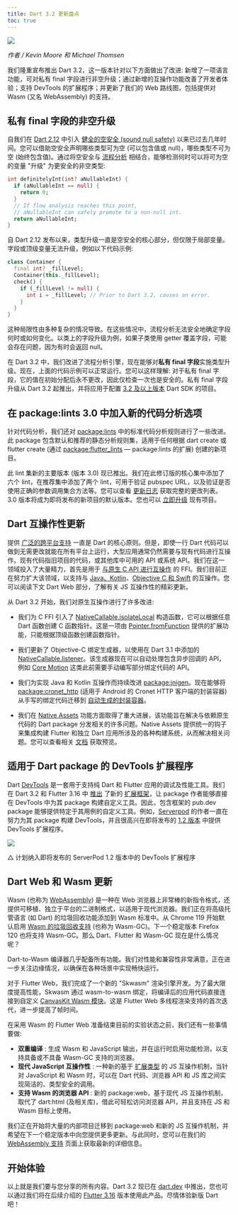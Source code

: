 ```yaml
---
title: Dart 3.2 更新盘点
toc: true
---
```


![](https://devrel.andfun.cn/devrel/posts/2024/01/07/BzdDG1.png)

*作者 / Kevin Moore 和 Michael Thomsen*

我们隆重宣布推出 Dart 3.2，这一版本针对以下方面做出了改进: 新增了一项语言功能，可对私有 final 字段进行非空升级；通过新增的互操作功能改善了开发者体验；支持 DevTools 的扩展程序；并更新了我们的 Web 路线图，包括提供对 Wasm (又名 WebAssembly) 的支持。

## **私有 final 字段的非空升级**

自我们在 [Dart 2.12](https://flutter.cn/posts/announcing-dart-2-12) 中引入 [健全的空安全 (sound null safety)](https://medium.com/dartlang/announcing-dart-2-12-499a6e689c87) 以来已过去几年时间。您可以借助空安全声明哪些类型可为空 (可以包含值或 null)，哪些类型不可为空 (始终包含值)。通过将空安全与 [流程分析](https://dart.cn/null-safety/understanding-null-safety#flow-analysis) 相结合，能够检测何时可以将可为空的变量 "升级" 为更安全的非空类型:

```Dart
int definitelyInt(int? aNullableInt) {
  if (aNullableInt == null) {
    return 0;
  }
  // If flow analysis reaches this point, 
  // aNullableInt can safely promote to a non-null int.
  return aNullableInt; 
}
```

自 Dart 2.12 发布以来，类型升级一直是空安全的核心部分，但仅限于局部变量。字段或顶级变量无法升级，例如以下代码示例:

```Dart
class Container {
  final int? _fillLevel;
  Container(this._fillLevel);
  check() {
    if (_fillLevel != null) {
      int i = _fillLevel; // Prior to Dart 3.2, causes an error.
    }
  }
}
```

这种局限性由多种复杂的情况导致。在这些情况中，流程分析无法安全地确定字段何时或如何变化。以类上的字段升级为例，如果子类使用 getter 覆盖字段，可能会存在问题，因为有时会返回 null。

在 Dart 3.2 中，我们改进了流程分析引擎，现在能够对**私有 final 字段**实施类型升级。现在，上面的代码示例可以正常运行。您可以这样理解: 对于私有 final 字段，它的值在初始分配后永不更改，因此仅检查一次也是安全的。私有 final 字段升级从 Dart 3.2 起推出，并将应用于配置 [3.2 及以上版本](https://dart.cn/guides/language/evolution#language-versioning) Dart SDK 的项目。

## **在 package:lints 3.0 中加入新的代码分析选项**

针对代码分析，我们还对 [package:lints](https://pub.flutter-io.cn/packages/lints) 中的标准代码分析规则进行了一些改进。此 package 包含默认和推荐的静态分析规则集，适用于任何根据 dart create 或 flutter create (通过 [package:flutter_lints](https://pub.flutter-io.cn/packages/flutter_lints) — package:lints 的扩展) 创建的新项目。

此 lint 集新的主要版本 (版本 3.0) 现已推出。我们在此修订版的核心集中添加了六个 lint，在推荐集中添加了两个 lint，可用于验证 pubspec URL，以及验证是否使用正确的参数调用集合方法等。您可以查看 [更新日志](https://github.com/dart-lang/lints/blob/main/CHANGELOG.md#300) 获取完整的更改列表。3.0 版本将成为即将发布的新项目的默认版本。您也可以 [立即升级](https://github.com/dart-lang/lints#upgrading-to-the-latest-lints) 现有项目。

## **Dart 互操作性更新**

提供 [广泛的跨平台支持](https://dart.cn/overview#platform) 一直是 Dart 的核心原则。但是，即使一行 Dart 代码可以做到无需更改就能在所有平台上运行，大型应用通常仍然需要与现有代码进行互操作。现有代码指旧项目的代码，或其他库中可用的 API 或系统 API。我们在这一领域投入了大量精力，首先是用于 [与原生 C API 进行互操作](https://dart.cn/guides/libraries/c-interop) 的 FFI。我们目前正在努力扩大该领域，以支持与 [Java、Kotlin](https://dart.cn/guides/libraries/java-interop)、[Objective C 和 Swift](https://dart.cn/guides/libraries/objective-c-interop) 的互操作。您可以阅读下文 Dart Web 部分，了解有关 JS 互操作性的精彩更新。

从 Dart 3.2 开始，我们对原生互操作进行了许多改进:

* 我们为 C FFI 引入了 [NativeCallable.isolateLocal](https://api.dart.cn/stable/dart-ffi/NativeCallable/NativeCallable.isolateLocal.html) 构造函数，它可以根据任意 Dart 函数创建 C 函数指针。这是一项由 [Pointer.fromFunction](https://api.dart.cn/stable/dart-ffi/Pointer/fromFunction.html) 提供的扩展功能，只能根据顶级函数创建函数指针。

* 我们更新了 Objective-C 绑定生成器，以使用在 Dart 3.1 中添加的 [NativeCallable.listener](https://api.dart.cn/stable/dart-ffi/NativeCallable/NativeCallable.listener.html)。该生成器现在可以自动处理包含异步回调的 API，例如 [Core Motion](https://developer.apple.com/documentation/coremotion) 这类此前需要手动编写部分绑定代码的 API。

* 我们为实现 Java 和 Kotlin 互操作而持续改进 [package:jnigen](https://dart.cn/guides/libraries/java-interop)。现在能够将 [package:cronet_http](https://pub.flutter-io.cn/packages/cronet_http) (适用于 Android 的 Cronet HTTP 客户端的封装容器) 从手写的绑定代码迁移到 [自动生成的封装容器](https://github.com/dart-lang/http/blob/master/pkgs/cronet_http/jnigen.yaml)。

* 我们在 [Native Assets](https://github.com/dart-lang/sdk/issues/50565) 功能方面取得了重大进展，该功能旨在解决与依赖原生代码的 Dart package 分发相关的许多问题。Native Assets 提供统一的钩子来集成构建 Flutter 和独立 Dart 应用所涉及的各种构建系统，从而解决相关问题。您可以查看相关 [文档](http://dart.cn/guides/libraries/c-interop#native-assets) 获取预览。

## **适用于 Dart package 的 DevTools 扩展程序**

Dart [DevTools](https://dart.cn/tools/dart-devtools) 是一套用于支持纯 Dart 和 Flutter 应用的调试及性能工具。我们在 Dart 3.2 和 Flutter 3.16 中 [推出](https://medium.com/p/c8bc1aaf8e5f/) 了新的 [扩展框架](https://pub.flutter-io.cn/packages/devtools_extensions)，让 package 作者能够直接在 DevTools 中为其 package 构建自定义工具。因此，包含框架的 pub.dev package 能够提供特定于其用例的自定义工具。例如，[Serverpod](https://pub.flutter-io.cn/packages/serverpod) 的作者一直在努力为其 package 构建 DevTools，并且很高兴在即将发布的 [1.2 版本](https://github.com/orgs/serverpod/projects/4) 中提供 DevTools 扩展程序。

![](https://devrel.andfun.cn/devrel/posts/2024/01/07/toBjEO.png)

△ 计划纳入即将发布的 ServerPod 1.2 版本中的 DevTools 扩展程序

## **Dart Web 和 Wasm 更新**

Wasm (也称为 [WebAssembly](https://webassembly.org/)) 是一种在 Web 浏览器上非常棒的新指令格式，还提供可移植、独立于平台的二进制格式，以适用于现代浏览器。我们正在将高级托管语言 (如 Dart) 的垃圾回收功能添加到 Wasm 标准中。从 Chrome 119 开始默认启用 [Wasm 的垃圾回收支持](https://developer.chrome.com/blog/wasmgc/) (也称为 Wasm-GC)。下一个稳定版本 Firefox 120 也将支持 Wasm-GC。那么 Dart、Flutter 和 Wasm-GC 现在是什么情况呢？

Dart-to-Wasm 编译器几乎配备所有功能。我们对性能和兼容性非常满意，正在进一步关注边缘情况，以确保在各种场景中实现畅快运行。

对于 Flutter Web，我们完成了一个新的 "Skwasm" 渲染引擎开发。为了最大限度提高性能，Skwasm 通过 wasm-to-wasm 绑定，将编译后的应用代码直接连接到自定义 [CanvasKit Wasm 模块](https://skia.org/docs/user/modules/canvaskit/)。这是 Flutter Web 多线程渲染支持的首次迭代，进一步提高了帧时间。

在采用 Wasm 的 Flutter Web 准备结束目前的实验状态之前，我们还有一些事情要做:

* **双重编译** : 生成 Wasm 和 JavaScript 输出，并在运行时启用功能检测，以支持具备或不具备 Wasm-GC 支持的浏览器。
* **现代 JavaScript 互操作性** : 一种新的基于 [扩展类型](https://github.com/dart-lang/language/issues/2727) 的 JS 互操作机制，当针对 JavaScript 和 Wasm 时，可以在 Dart 代码、浏览器 API 和 JS 库之间实现简洁的、类型安全的调用。
* **支持 Wasm 的浏览器 API** : 新的 package:web，基于现代 JS 互操作机制，取代了 dart:html (及相关库)，借此可轻松访问浏览器 API，并且支持在 JS 和 Wasm 目标上使用。

我们正在开始将大量的内部项目迁移到 package:web 和新的 JS 互操作机制，并希望在下一个稳定版本中向您提供更多更新。与此同时，您可以在我们的 [WebAssembly 支持](https://flutter.dev/wasm) 页面上获取最新的详细信息。

## **开始体验**

以上就是我们要与您分享的所有内容。Dart 3.2 现已在 [dart.dev](https://dart.cn/get-dart) 中推出，您也可以通过我们将在后续介绍的 [Flutter 3.16](https://flutter.cn/posts/whats-new-in-flutter-3-16) 版本使用此产品。尽情体验新版 Dart 吧！
